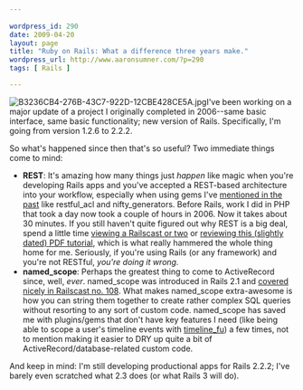 ```yaml
---
 
wordpress_id: 290
date: 2009-04-20
layout: page
title: "Ruby on Rails: What a difference three years make."
wordpress_url: http://www.aaronsumner.com/?p=290
tags: [ Rails ]

---
```


![B3236CB4-276B-43C7-922D-12CBE428CE5A.jpg](http://www.aaronsumner.com/uploads/2009/03/b3236cb4-276b-43c7-922d-12cbe428ce5a.jpg)I've
been working on a major update of a project I originally completed in
2006--same basic interface, same basic functionality; new version of
Rails. Specifically, I'm going from version 1.2.6 to 2.2.2.

So what's happened since then that's so useful? Two immediate things
come to mind:

-   **REST**: It's amazing how many things just *happen* like magic when
    you're developing Rails apps and you've accepted a REST-based
    architecture into your workflow, especially when using gems I've
    [mentioned in the
    past](http://www.aaronsumner.com/2009/03/5-useful-ruby-gems-for-ruby-on-rails/)
    like restful\_acl and nifty\_generators. Before Rails, work I did in
    PHP that took a day now took a couple of hours in 2006. Now it takes
    about 30 minutes. If you still haven't quite figured out why REST is
    a big deal, spend a little time [viewing a Railscast or
    two](http://railscasts.com/episodes?search=rest) or [reviewing this
    (slightly dated) PDF
    tutorial](http://www.google.com/url?sa=t&source=web&ct=res&cd=10&url=http%3A%2F%2Fwww.b-simple.de%2Fdownload%2Frestful_rails_en.pdf&ei=blHtSbGeMtaJtgfaovnEDw&usg=AFQjCNFXDbgWOVKcjZzUwxIG9ZLTynyCxA&sig2=YAQN5t4Tew7tfgJMvT8CzQ),
    which is what really hammered the whole thing home for me.
    Seriously, if you're using Rails (or any framework) and you're not
    RESTful, *you're doing it wrong.*
-   **named\_scope**: Perhaps the greatest thing to come to ActiveRecord
    since, well, *ever*. named\_scope was introduced in Rails 2.1 and
    [covered nicely in Railscast no.
    108](http://railscasts.com/episodes/108-named-scope). What makes
    named\_scope extra-awesome is how you can string them together to
    create rather complex SQL queries without resorting to any sort of
    custom code. named\_scope has saved me with plugins/gems that don't
    have key features I need (like being able to scope a user's timeline
    events with
    [timeline\_fu](http://github.com/giraffesoft/timeline_fu/tree/master))
    a few times, not to mention making it easier to DRY up quite a bit
    of ActiveRecord/database-related custom code.

And keep in mind: I'm still developing productional apps for Rails
2.2.2; I've barely even scratched what 2.3 does (or what Rails 3 will
do).

